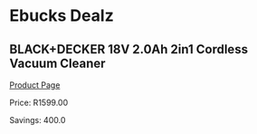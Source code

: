 
# Ebucks Dealz
## BLACK+DECKER 18V 2.0Ah 2in1 Cordless Vacuum Cleaner
[Product Page](https://www.ebucks.com/web/shop/productSelected.do?prodId=1151198082&catId=704985963)

Price: R1599.00

Savings: 400.0


	